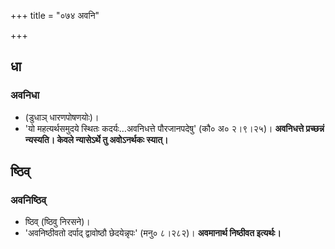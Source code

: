 +++
title = "०७४ अवनि"

+++

## धा
### अवनिधा
- (डुधाञ् धारणपोषणयोः)।
- 'यो महत्यर्थसमुदये स्थितः कदर्यः…अवनिधत्ते पौरजानपदेषु' (कौ० अ० २।९।२५)। **अवनिधत्ते प्रच्छन्नं न्यस्यति। केवले न्यासेऽर्थे तु अवोऽनर्थकः स्यात्।**

## ष्ठिव्
### अवनिष्ठिव्
- ष्ठिव् (ष्ठिवु निरसने)।
- 'अवनिष्ठीवतो दर्पाद् द्वावोष्ठौ छेदयेन्नृपः' (मनु० ८।२८२)। **अवमानार्थ निष्ठीवत इत्यर्थः।**
